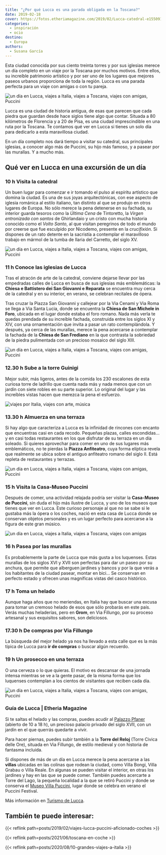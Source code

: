 ```yaml
---
title: "¿Por qué Lucca es una parada obligada en la Toscana?"
date: 2019-02-18
cover: https://fotos.etheriamagazine.com/2019/02/Lucca-catedral-e1550913127169.jpg
categories: 
  - inspiración
  - ocio
destino: 
  - Europa
authors: 
  - Susana García
---
```


Esta ciudad conocida por sus ciento treinta torres y por sus iglesias merece un día completo en un viaje por la Toscana por muchos motivos. Entre ellos, su increíble patrimonio artístico y por ser uno de los lugares que mejores paseos urbanos proporciona de toda la región. Lucca es una parada perfecta para un viaje con amigas o con tu pareja.

![un día en Lucca, viajes a Italia, viajes a Toscana, viajes con amigas, Puccini](https://fotos.etheriamagazine.com/2019/02/Lucca-jardines-san-frediano-e1550913107462.jpg "Jardines situados en la parte posterior de la iglesia de San Frediano.")

Lucca es una ciudad de historia antigua, de esas que parecen que cada piedra que guardan 
desde hace siglos tiene algo que contar. Situada a 80 kilómetros de Florencia y a 20 de 
Pisa, es una ciudad imprescindible en una ruta por la Toscana. Te contamos qué ver en 
Lucca si tienes un solo día para dedicarlo a esta maravillosa ciudad. 

En un día completo nos dará tiempo a visitar su catedral, sus principales iglesias, a 
conocer algo más de Puccini, su hijo más famoso, y a pasear por las murallas. Y a mucho 
más. 

## Qué ver en Lucca en una excursión de un día

### 10 h Visita la catedral

Un buen lugar para comenzar e ir tomando el pulso al espíritu artístico que domina la 
ciudad. Es una de sus joyas arquitectónicas, con ese aspecto de iglesia románica al 
estilo italiano, tan distinto al que se produjo en otros lugares de Europa. No sólo 
merece la pena detenerse en su fachada, su interior guarda tesoros como la _Última Cena_ 
de Tintoretto, la _Virgen entronizada con santos_ de Ghirlandaio y un cristo con mucha 
historia conocido como el _Volto Santo_, al que visitan peregrinos de todo el mundo por 
creerse que fue esculpido por Nicodemo, presente en la _crucifixión_. Si dispones de un 
rato detente en la sacristía a contemplar el maravilloso trabajo en mármol de la tumba 
de Ilaria del Carretto, del siglo XV. 

![un día en Lucca, viajes a Italia, viajes a Toscana, viajes con amigas, Puccini](https://fotos.etheriamagazine.com/2019/02/Lucca-catedral-e1550913127169.jpg "Vista de la catedral con su campanile y los tejados de Lucca.")

### 11 h Conoce las iglesias de Lucca

Tras el atracón de arte de la catedral, conviene dejarse llevar por las empedradas 
calles de Lucca en busca de sus iglesias más emblemáticas: la **Chiesa e Battistero dei 
San Giovanni e Reparata** se encuentra muy cerca de la catedral y en su interior, en 
verano, se celebran recitales de ópera. 

Tras cruzar la Piazza San Giovanni y callejear por la Via Cenami y Via Roma se llega a 
Via Santa Lucia, donde se encuentra la **Chiesa de San Michele in Foro**, ubicada en el 
lugar donde estaba el foro romano. Nada más verla te quedas prendada de su increíble 
fachada, construida entre los siglos XI y XIV, con una ornamentación que invita a pasar 
un rato contemplándola. Y después, ya cerca de las murallas, merece la pena acercarse a 
contemplar la fachada de la **Chiesa de San Frediano** en la que contrasta la sobriedad 
de la piedra pulimentada con un precioso mosaico del siglo XIII. 

![un día en Lucca, viajes a Italia, viajes a Toscana, viajes con amigas, Puccini](https://fotos.etheriamagazine.com/2019/02/Lucca-iglesia-san-michelle-in-foro-e1550913145880.jpg "Chiesa de San Michele in Foro. © S.G.")

### 12.30 h Sube a la torre Guinigi

Mejor subir, más ligeros, antes de la comida los 230 escalones de esta curiosa torre de 
ladrillo que cuenta nada más y nada menos que con un jardín con siete robles en su parte 
superior. Lo original del lugar y las increíbles vistas hacen que merezca la pena el 
esfuerzo. 

![viajes por Italia, viajes con arte, música](https://fotos.etheriamagazine.com/2019/02/Lucca-Torre-Guinigi-e1550912985392.jpg "Torre Guinigi con su jardín en la parte superior. © Pilar Ortega")

### 13.30 h Almuerza en una terraza

Si hay algo que caracteriza a Lucca es la infinidad de rincones con encanto que 
encuentras casi en cada recodo. Pequeñas plazas, calles escondidas… y en casi todas 
restaurantes en los que disfrutar de su terraza en un día soleado. Si quieres aprovechar 
para comer en uno de sus lugares más emblemáticos, no te pierdas la **Piazza 
Anfiteatro**, cuya forma elíptica revela que realmente se ubica sobre el antiguo 
anfiteatro romano del siglo II. Está repleta de restaurantes y terrazas. 

![un día en Lucca, viajes a Italia, viajes a Toscana, viajes con amigas, Puccini](https://fotos.etheriamagazine.com/2019/02/Lucca-piazza-anfiteatro-e1550913178744.jpg "Piazza Anfiteatro.")

### 15 h Visita la Casa-Museo Puccini

Después de comer, una actividad relajada podría ser visitar la **Casa-Museo de 
Puccini**, sin duda el hijo más ilustre de Lucca, y uno de los museos que tienes que ver 
en Lucca. Este curioso personaje al que no se sabe si le gustaba más la ópera o los 
coches, nació en esta casa de Lucca donde se conservan objetos personales y es un lugar 
perfecto para acercarse a la figura de este gran músico. 

![un día en Lucca, viajes a Italia, viajes a Toscana, viajes con amigas](https://fotos.etheriamagazine.com/2019/02/Lucca-puccini-plaza-e1550913194365.jpg "Plaza frente a la Casa-Museo de Puccini, donde se encuentra su estatua. © S.G.")

### 16 h Pasea por las murallas

Es probablemente la parte de Lucca que más gusta a los luquenses. Estas murallas de los 
siglos XVI y XVII son perfectas para dar un paseo por su anchura, que permite que 
alberguen jardines y bancos y por la que verás a los habitantes de la ciudad pasear, 
montar en bici… Se conservan en perfecto estado y ofrecen unas magníficas vistas del 
casco histórico. 

### 17 h Toma un helado

Aunque haga años que no meriendas, en Italia hay que buscar una excusa para tomar un 
cremoso helado de esos que sólo probarás en este país. Verás muchas heladerías, pero en 
**Grom**, en Via Fillungo, por su proceso artesanal y sus exquisitos sabores, son 
deliciosos. 

### 17.30 h De compras por Via Fillungo

La búsqueda del mejor helado ya nos ha llevado a esta calle que es la más típica de 
Lucca para **ir de compras** o buscar algún recuerdo. 

### 19 h Un prosecco en una terraza

O una cerveza o lo que quieras. El motivo es descansar de una jornada intensa mientras 
se ve a la gente pasar, de la misma forma que los luquenses contemplan a los cientos de 
visitantes que reciben cada día. 

![un día en Lucca, viajes a Italia, viajes a Toscana, viajes con amigas, Puccini](https://fotos.etheriamagazine.com/2019/02/Lucca-piazza-anfiteatro-restaurante.jpg "Terrazas para tomar algo en la Piazza Anfiteatro. © SG.")

### Guía de Lucca | Etheria Magazine

Si te saltas el helado y las compras, puedes acudir al [Palazzo 
Pfaner](http://www.palazzopfanner.it) (abierto de 10 a 18 h), un precioso palacio 
privado del siglo XVII, con un jardín en el que querrás quedarte a vivir. 

Para hacer piernas, puedes subir también a la **Torre del Reloj** (Torre Civica delle 
Ore), situada en Via Fillungo, de estilo medieval y con historia de fantasma incluida. 

Si dispones de más de un día en Lucca merece la pena acercarse a las **villas** ubicadas 
en las colinas que rodean la ciudad, como Villa Bongi, Villa Grabau o Villa Reale. En 
algunas se pueden visitar el interior, en otras los jardines y hay en las que se puede 
comer. También puedes acercarte a Torre del Lago, la pequeña localidad a la que se 
retiró Puccini y donde se conserva el [Museo Villa 
Puccini](http://www.giacomopuccini.it), lugar donde se celebra en verano el Puccini 
Festival. 

Más información en [Turismo de Lucca](http://www.turismo.lucca.it/en). 

## También te puede interesar:

{{< reflink path=posts/2019/02/viajes-lucca-puccini-aficionado-coches >}} 

{{< reflink path=posts/2021/06/toscana-en-coche >}} 

{{< reflink path=posts/2020/08/10-grandes-viajes-a-italia >}}
